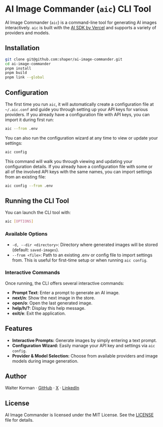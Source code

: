 # AI Image Commander (`aic`) CLI Tool

AI Image Commander (`aic`) is a command-line tool for generating AI images interactively. `aic` is built with the [AI SDK by Vercel](https://sdk.vercel.ai/) and supports a variety of providers and models.

## Installation

```bash
git clone git@github.com:shaper/ai-image-commander.git
cd ai-image-commander
pnpm install
pnpm build
pnpm link --global
```

## Configuration

The first time you run `aic`, it will automatically create a configuration file at `~/.aic.conf` and guide you through setting up your API keys for various providers. If you already have a configuration file with API keys, you can import it during first run:

```bash
aic --from .env
```

You can also run the configuration wizard at any time to view or update your settings:

```bash
aic config
```

This command will walk you through viewing and updating your configuration details. If you already have a configuration file with some or all of the involved API keys with the same names, you can import settings from an existing file:

```bash
aic config --from .env
```

## Running the CLI Tool

You can launch the CLI tool with:

```bash
aic [OPTIONS]
```

### Available Options

- `-d, --dir <directory>`: Directory where generated images will be stored (default: `saved-images`).
- `--from <file>`: Path to an existing .env or config file to import settings from. This is useful for first-time setup or when running `aic config`.

### Interactive Commands

Once running, the CLI offers several interactive commands:

- **Prompt Text**: Enter a prompt to generate an AI image.
- **next/n**: Show the next image in the store.
- **open/o**: Open the last generated image.
- **help/h/?**: Display this help message.
- **exit/e**: Exit the application.

## Features

- **Interactive Prompts:** Generate images by simply entering a text prompt.
- **Configuration Wizard:** Easily manage your API key and settings via `aic config`.
- **Provider & Model Selection:** Choose from available providers and image models during image generation.

## Author

Walter Korman &middot; [GitHub](https://github.com/shaper) &middot; [X](https://x.com/shaper) &middot; [LinkedIn](https://www.linkedin.com/in/shaper/)

## License

AI Image Commander is licensed under the MIT License. See the [LICENSE](LICENSE) file for details.
